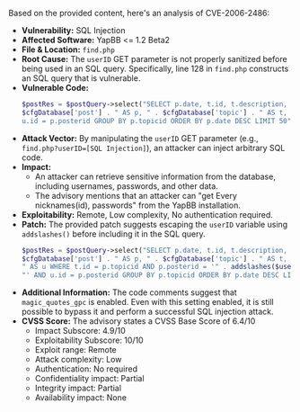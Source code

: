 Based on the provided content, here's an analysis of CVE-2006-2486:

*   **Vulnerability:** SQL Injection
*   **Affected Software:** YapBB <= 1.2 Beta2
*   **File & Location:** `find.php`
*   **Root Cause:** The `userID` GET parameter is not properly sanitized before being used in an SQL query. Specifically, line 128 in `find.php` constructs an SQL query that is vulnerable.
*   **Vulnerable Code:**
    ```php
    $postRes = $postQuery->select("SELECT p.date, t.id, t.description, u.nickname FROM " .
    $cfgDatabase['post'] . " AS p, " . $cfgDatabase['topic'] . " AS t, " . $cfgDatabase['user'] . " AS u WHERE t.id = p.topicid AND p.posterid = $userID AND
    u.id = p.posterid GROUP BY p.topicid ORDER BY p.date DESC LIMIT 50");
    ```
*   **Attack Vector:** By manipulating the `userID` GET parameter (e.g., `find.php?userID=[SQL Injection]`), an attacker can inject arbitrary SQL code.
*   **Impact:**
    *   An attacker can retrieve sensitive information from the database, including usernames, passwords, and other data.
    *   The advisory mentions that an attacker can "get Every nicknames(id), passwords" from the YapBB installation.
*   **Exploitability:** Remote, Low complexity, No authentication required.
*   **Patch:** The provided patch suggests escaping the `userID` variable using `addslashes()` before including it in the SQL query.
    ```php
    $postRes = $postQuery->select("SELECT p.date, t.id, t.description, u.nickname FROM " .
    $cfgDatabase['post'] . " AS p, " . $cfgDatabase['topic'] . " AS t, " . $cfgDatabase['user'] .
    " AS u WHERE t.id = p.topicid AND p.posterid = '" . addslashes($userID) .
    "' AND u.id = p.posterid GROUP BY p.topicid ORDER BY p.date DESC LIMIT 50");
    ```
*   **Additional Information:** The code comments suggest that `magic_quotes_gpc` is enabled. Even with this setting enabled, it is still possible to bypass it and perform a successful SQL injection attack.
*   **CVSS Score:** The advisory states a CVSS Base Score of 6.4/10
    *   Impact Subscore: 4.9/10
    *   Exploitability Subscore: 10/10
    *   Exploit range: Remote
    *   Attack complexity: Low
    *   Authentication: No required
    *   Confidentiality impact: Partial
    *   Integrity impact: Partial
    *   Availability impact: None